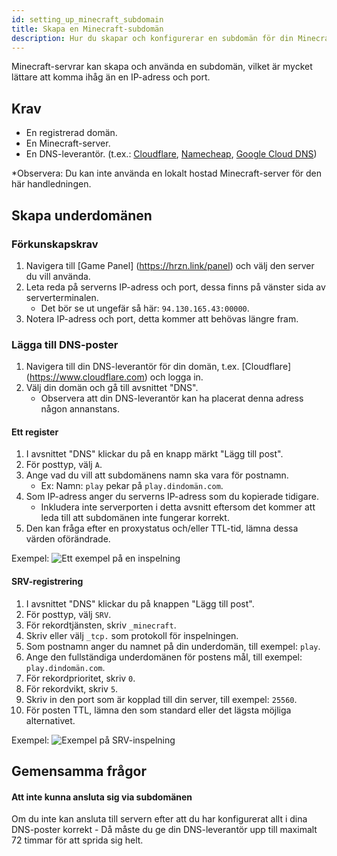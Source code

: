 ```yaml
---
id: setting_up_minecraft_subdomain
title: Skapa en Minecraft-subdomän
description: Hur du skapar och konfigurerar en subdomän för din Minecraft-server.
---
```


Minecraft-servrar kan skapa och använda en subdomän, vilket är mycket lättare att komma ihåg än en IP-adress och port.

## Krav
- En registrerad domän.
- En Minecraft-server.
- En DNS-leverantör. (t.ex.: [Cloudflare](https://www.cloudflare.com), [Namecheap](https://www.namecheap.com), [Google Cloud DNS](https://cloud.google.com/dns/))

*Observera: Du kan inte använda en lokalt hostad Minecraft-server för den här handledningen.

## Skapa underdomänen

### Förkunskapskrav
1. Navigera till [Game Panel] (https://hrzn.link/panel) och välj den server du vill använda.
2. Leta reda på serverns IP-adress och port, dessa finns på vänster sida av serverterminalen.
    - Det bör se ut ungefär så här: `94.130.165.43:00000`.
3. Notera IP-adress och port, detta kommer att behövas längre fram.

### Lägga till DNS-poster
1. Navigera till din DNS-leverantör för din domän, t.ex. [Cloudflare] (https://www.cloudflare.com) och logga in.
2. Välj din domän och gå till avsnittet "DNS".
    - Observera att din DNS-leverantör kan ha placerat denna adress någon annanstans.

#### Ett register
1. I avsnittet "DNS" klickar du på en knapp märkt "Lägg till post".
2. För posttyp, välj `A`.
3. Ange vad du vill att subdomänens namn ska vara för postnamn.
    - Ex: Namn: `play` pekar på `play.dindomän.com`.
4. Som IP-adress anger du serverns IP-adress som du kopierade tidigare.
    - Inkludera inte serverporten i detta avsnitt eftersom det kommer att leda till att subdomänen inte fungerar korrekt.
7. Den kan fråga efter en proxystatus och/eller TTL-tid, lämna dessa värden oförändrade.

Exempel:
![Ett exempel på en inspelning](https://archive.horizonnetworks.uk/Resources/Documentation/Minecraft%20Subdomain/A_record.png)

#### SRV-registrering
1. I avsnittet "DNS" klickar du på knappen "Lägg till post".
2. För posttyp, välj `SRV`.
3. För rekordtjänsten, skriv `_minecraft`.
4. Skriv eller välj `_tcp.` som protokoll för inspelningen.
5. Som postnamn anger du namnet på din underdomän, till exempel: `play`.
6. Ange den fullständiga underdomänen för postens mål, till exempel: `play.dindomän.com`.
7. För rekordprioritet, skriv `0`.
8. För rekordvikt, skriv `5`.
9. Skriv in den port som är kopplad till din server, till exempel: `25560`.
10. För posten TTL, lämna den som standard eller det lägsta möjliga alternativet.

Exempel:
![Exempel på SRV-inspelning](https://archive.horizonnetworks.uk/Resources/Documentation/Minecraft%20Subdomain/SRV_record.png)

## Gemensamma frågor
#### Att inte kunna ansluta sig via subdomänen
Om du inte kan ansluta till servern efter att du har konfigurerat allt i dina DNS-poster korrekt - Då måste du ge din DNS-leverantör upp till maximalt 72 timmar för att sprida sig helt.